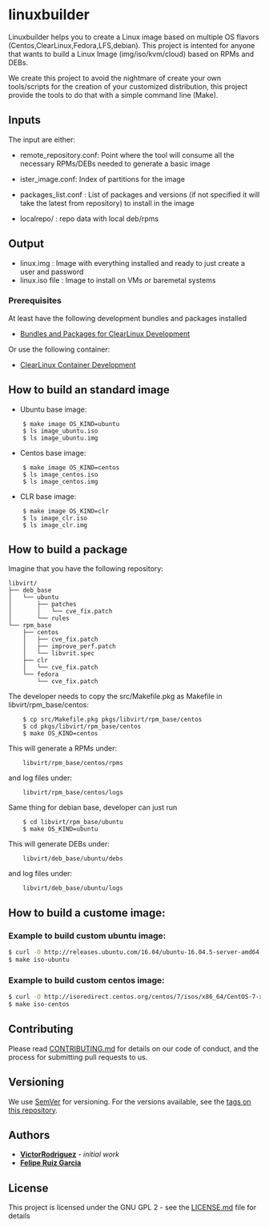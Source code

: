 # linuxbuilder

Linuxbuilder helps you to create a Linux image based on multiple OS flavors
(Centos,ClearLinux,Fedora,LFS,debian).
This project is intented for anyone that wants
to build a Linux Image (img/iso/kvm/cloud) based on RPMs and DEBs. 

We create this project to avoid the nightmare of create your own tools/scripts
for the creation of your customized distribution,
this project provide the tools to do that
with a simple command line (Make).

## Inputs

The input are either: 

* remote_repository.conf: Point where the tool will consume all the
  necessary RPMs/DEBs needed to generate a basic image

* ister_image.conf: Index of partitions for the image

* packages_list.conf : List of packages and versions (if not specified it will
  take the latest from repository) to install in the image

* localrepo/ : repo data with local deb/rpms

## Output

* linux.img : Image with everything installed and ready to just create a user
  and password 
* linux.iso file : Image to install on VMs or baremetal systems


### Prerequisites

At least have the following development bundles and packages installed

*	[Bundles and Packages for ClearLinux Development](
github.com/clearlinux/clr-bundles/blob/master/bundles/os-clr-on-clr)


Or use the following container:
*	[ClearLinux Container Development](https://hub.docker.com/_/clearlinux/)


<TBD>


## How to build an standard image

* Ubuntu base image:

```
    $ make image OS_KIND=ubuntu
    $ ls image_ubuntu.iso
    $ ls image_ubuntu.img
```

* Centos base image:

```
    $ make image OS_KIND=centos
    $ ls image_centos.iso
    $ ls image_centos.img
```
* CLR base image:

```
    $ make image OS_KIND=clr
    $ ls image_clr.iso
    $ ls image_clr.img
```


## How to build a package

Imagine that you have the following repository: 

```
libvirt/
├── deb_base
│   └── ubuntu
│       ├── patches
│       │   └── cve_fix.patch
│       └── rules
└── rpm_base
    ├── centos
    │   ├── cve_fix.patch
    │   ├── improve_perf.patch
    │   └── libvrit.spec
    ├── clr
    │   └── cve_fix.patch
    └── fedora
        └── cve_fix.patch

```

The developer needs to copy the src/Makefile.pkg
as Makefile in libvirt/rpm_base/centos:

```
    $ cp src/Makefile.pkg pkgs/libvirt/rpm_base/centos
    $ cd pkgs/libvirt/rpm_base/centos
    $ make OS_KIND=centos
```
This will generate a RPMs under:

```
    libvirt/rpm_base/centos/rpms 
```

and log files under:

```
    libvirt/rpm_base/centos/logs
```

Same thing for debian base, developer can just run 

```
    $ cd libvirt/rpm_base/ubuntu
    $ make OS_KIND=ubuntu
```
This will generate DEBs under:

```
    libvirt/deb_base/ubuntu/debs
```

and log files under:

```
    libvirt/deb_base/ubuntu/logs
```

## How to build a custome image:

### Example to build custom ubuntu image:
```bash cp $YOUR_DEBS DEBS
$ curl -O http://releases.ubuntu.com/16.04/ubuntu-16.04.5-server-amd64.iso
$ make iso-ubuntu
```

### Example to build custom centos image:
```bash cp $YOUR_RPMS RPMS
$ curl -O http://isoredirect.centos.org/centos/7/isos/x86_64/CentOS-7-x86_64-Minimal-1804.iso
$ make iso-centos
````
## Contributing

Please read
[CONTRIBUTING.md](https://gist.github.com/PurpleBooth/b24679402957c63ec426)
for details on our code of conduct,
and the process for submitting pull requests to us.

## Versioning

We use [SemVer](http://semver.org/) for versioning.
For the versions available, see the
[tags on this repository](github.com/VictorRodriguez/linuxbuilder/tags).

## Authors

* **[VictorRodriguez](https://github.com/VictorRodriguez)** - *initial work*
* **[Felipe Ruiz Garcia](https://github.com/FelipeRuizGarcia)**

## License

This project is licensed under the GNU GPL 2 - see the [LICENSE.md](LICENSE.md) file for details

